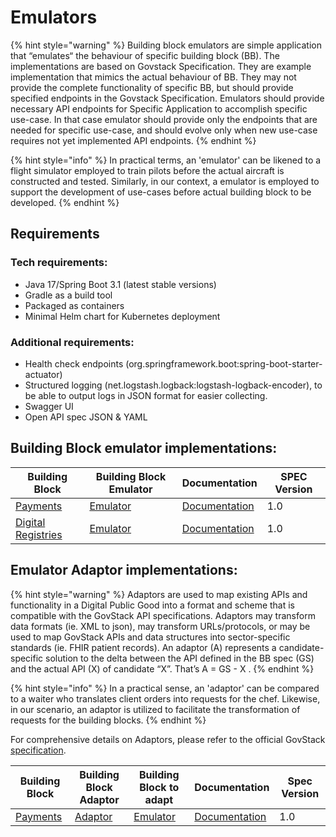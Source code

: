 # Emulators

{% hint style="warning" %}
Building block emulators are simple application that “emulates“ the behaviour of specific building block (BB). The implementations are based on Govstack Specification. They are example implementation that mimics the actual behaviour of BB. They may not provide the complete functionality of specific BB, but should provide specified endpoints in the Govstack Specification.
Emulators should provide necessary API endpoints for Specific Application to accomplish specific use-case. In that case emulator should provide only the endpoints that are needed for specific use-case, and should evolve only when new use-case requires not yet implemented API endpoints.
{% endhint %}

{% hint style="info" %}
In practical terms, an 'emulator' can be likened to a flight simulator employed to train pilots before the actual aircraft is constructed and tested. Similarly, in our context, a emulator is employed to support the development of use-cases before actual building block to be developed.
{% endhint %}
## Requirements

### Tech requirements:
* Java 17/Spring Boot 3.1 (latest stable versions)
* Gradle as a build tool
* Packaged as containers
* Minimal Helm chart for Kubernetes deployment

### Additional requirements:
* Health check endpoints (org.springframework.boot:spring-boot-starter-actuator)
* Structured logging (net.logstash.logback:logstash-logback-encoder), to be able to output logs in JSON format for easier collecting.
* Swagger UI
* Open API spec JSON & YAML

## Building Block emulator implementations:

| Building Block                                                           | Building Block Emulator                                                                              | Documentation                                                                                                          | SPEC Version |
|--------------------------------------------------------------------------|------------------------------------------------------------------------------------------------------|------------------------------------------------------------------------------------------------------------------------|--------------|
| [Payments](https://govstack.gitbook.io/bb-payments/)                     | [Emulator](https://github.com/GovStackWorkingGroup/sandbox-bb-payments/tree/main/emulator)           | [Documentation](https://github.com/GovStackWorkingGroup/sandbox-bb-payments/blob/main/emulator/docs/1-main.md)         | 1.0          |
| [Digital Registries](https://govstack.gitbook.io/bb-digital-registries/) | [Emulator](https://github.com/GovStackWorkingGroup/sandbox-bb-digital-registries/tree/main/emulator) | [Documentation](https://github.com/GovStackWorkingGroup/sandbox-bb-digital-registries/blob/main/emulator/docs/main.md) | 1.0          |

## Emulator Adaptor implementations:

{% hint style="warning" %}
Adaptors are used to map existing APIs and functionality in a Digital Public Good into a format and scheme that is compatible with the GovStack API specifications.
Adaptors may transform data formats (ie. XML to json), may transform URLs/protocols, or may be used to map GovStack APIs and data structures into sector-specific standards (ie. FHIR patient records).
An adaptor (A) represents a candidate-specific solution to the delta between the API defined in the BB spec (GS) and the actual API (X) of candidate “X”. That’s A = GS - X .
{% endhint %}

{% hint style="info" %}
In a practical sense, an 'adaptor' can be compared to a waiter who translates client orders into requests for the chef. Likewise, in our scenario, an adaptor is utilized to facilitate the transformation of requests for the building blocks.
{% endhint %}

For comprehensive details on Adaptors, please refer to the official GovStack [specification](https://govstack.gitbook.io/specification/architecture-and-nonfunctional-requirements/6-onboarding#6.1-adapters).

| Building Block                                       | Building Block Adaptor                                                                   | Building Block to adapt                                                                    | Documentation                                                                                                 | Spec Version |
|------------------------------------------------------|------------------------------------------------------------------------------------------|--------------------------------------------------------------------------------------------|---------------------------------------------------------------------------------------------------------------|--------------|
| [Payments](https://govstack.gitbook.io/bb-payments/) | [Adaptor](https://github.com/GovStackWorkingGroup/sandbox-bb-payments/tree/main/adapter) | [Emulator](https://github.com/GovStackWorkingGroup/sandbox-bb-payments/tree/main/emulator) | [Documentation](https://github.com/GovStackWorkingGroup/sandbox-bb-payments/blob/main/adapter/docs/1-main.md) | 1.0          |
